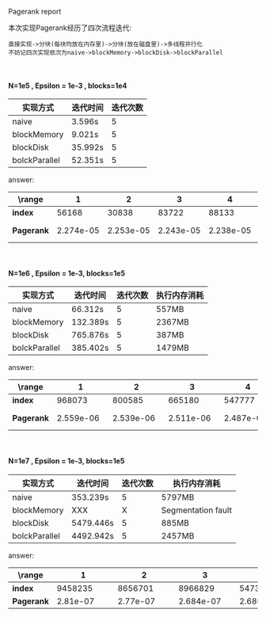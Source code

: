 Pagerank report

本次实现Pagerank经历了四次流程迭代:

    直接实现->分块(每块均放在内存里)->分块(放在磁盘里)->多线程并行化
    不妨记四次实现依次为naive->blockMemory->blockDisk->blockParallel

&nbsp;&nbsp;  
#### N=1e5  , Epsilon = 1e-3 , blocks=1e4
  |实现方式| 迭代时间 | 迭代次数 | 
  |----   |     ----|       ----|
  |naive  |3.596s   | 5     |
  |blockMemory| 9.021s|      5|
  |blockDisk|   35.992s|   5|
  |bolckParallel|   52.351s| 5|

  answer:
 
 |\range | 1  |2  |3  |4  |5  |6  |7  |8  |9  |10 |
 |------|------|------|------|------|------|------|------|------|------|------|
 |__index__|56168&nbsp;&nbsp;&nbsp;&nbsp;&nbsp;&nbsp;&nbsp;&nbsp;|30838&nbsp;&nbsp;&nbsp;&nbsp;&nbsp;&nbsp;&nbsp;&nbsp;|83722&nbsp;&nbsp;&nbsp;&nbsp;&nbsp;&nbsp;&nbsp;&nbsp;|88133&nbsp;&nbsp;&nbsp;&nbsp;&nbsp;&nbsp;&nbsp;&nbsp;|19912&nbsp;&nbsp;&nbsp;&nbsp;&nbsp;&nbsp;&nbsp;&nbsp;|30428&nbsp;&nbsp;&nbsp;&nbsp;&nbsp;&nbsp;&nbsp;&nbsp;|82276&nbsp;&nbsp;&nbsp;&nbsp;&nbsp;&nbsp;&nbsp;&nbsp;|57147&nbsp;&nbsp;&nbsp;&nbsp;&nbsp;&nbsp;&nbsp;&nbsp;|7673&nbsp;&nbsp;&nbsp;&nbsp;&nbsp;&nbsp;|53967&nbsp;&nbsp;&nbsp;&nbsp;&nbsp;&nbsp;&nbsp;&nbsp;|
 |__Pagerank__|2.274e-05 |2.253e-05|2.243e-05|2.238e-05|2.236e-05|2.223e-05|2.217e-05|2.200e-05|2.199e-05|2.181e-05|


&nbsp;&nbsp;    


#### N=1e6 , Epsilon = 1e-3, blocks=1e5
|实现方式| 迭代时间 | 迭代次数 | 执行内存消耗|
  |----   |     ----|       ----|----|
  |naive  |66.312s   | 5     |  557MB|
  |blockMemory| 132.389s|      5|   2367MB|
  |blockDisk|   765.876s|   5|       387MB|
  |bolckParallel|   385.402s| 5| 1479MB|

answer:
 
|\range | 1  |2  |3  |4  |5  |6  |7  |8  |9  |10 |
 |------|------|------|------|------|------|------|------|------|------|------|
 |__index__|968073&nbsp;&nbsp;&nbsp;&nbsp;&nbsp;&nbsp;&nbsp;&nbsp;|800585&nbsp;&nbsp;&nbsp;&nbsp;&nbsp;&nbsp;&nbsp;&nbsp;|665180&nbsp;&nbsp;&nbsp;&nbsp;&nbsp;&nbsp;&nbsp;&nbsp;|547777&nbsp;&nbsp;&nbsp;&nbsp;&nbsp;&nbsp;&nbsp;&nbsp;|150783&nbsp;&nbsp;&nbsp;&nbsp;&nbsp;&nbsp;&nbsp;&nbsp;|172543&nbsp;&nbsp;&nbsp;&nbsp;&nbsp;&nbsp;&nbsp;&nbsp;|165312&nbsp;&nbsp;&nbsp;&nbsp;&nbsp;&nbsp;&nbsp;&nbsp;|407516&nbsp;&nbsp;&nbsp;&nbsp;&nbsp;&nbsp;&nbsp;&nbsp;|948539&nbsp;&nbsp;&nbsp;&nbsp;&nbsp;|944303&nbsp;&nbsp;&nbsp;&nbsp;&nbsp;&nbsp;&nbsp;&nbsp;|
 |__Pagerank__|2.559e-06 |2.539e-06|2.511e-06|2.487e-06|2.456e-06|2.426e-06|2.419e-06|2.418e-06|2.406e-06|2.398e-06|
&nbsp;&nbsp;  

#### N=1e7 , Epsilon = 1e-3, blocks=1e5
|实现方式| 迭代时间 | 迭代次数 | 执行内存消耗|
  |----   |     ----|       ----|----|
  |naive  |353.239s   | 5     |  5797MB|
  |blockMemory| XXX|      X|   Segmentation fault|
  |blockDisk|   5479.446s|   5|       885MB|
  |bolckParallel|   4492.942s| 5| 2457MB|

answer:


|\range | 1  |2  |3  |4  |5  |6  |7  |8  |9  |10 |
 |------|------|------|------|------|------|------|------|------|------|------|
 |__index__|9458235&nbsp;&nbsp;&nbsp;&nbsp;&nbsp;&nbsp;&nbsp;&nbsp;|8656701&nbsp;&nbsp;&nbsp;&nbsp;&nbsp;&nbsp;&nbsp;&nbsp;|8966829&nbsp;&nbsp;&nbsp;&nbsp;&nbsp;&nbsp;&nbsp;&nbsp;|5473618&nbsp;&nbsp;&nbsp;&nbsp;&nbsp;&nbsp;&nbsp;&nbsp;|6316243&nbsp;&nbsp;&nbsp;&nbsp;&nbsp;&nbsp;&nbsp;&nbsp;|9860641&nbsp;&nbsp;&nbsp;&nbsp;&nbsp;&nbsp;&nbsp;&nbsp;|6620540&nbsp;&nbsp;&nbsp;&nbsp;&nbsp;&nbsp;&nbsp;&nbsp;|8967713&nbsp;&nbsp;&nbsp;&nbsp;&nbsp;&nbsp;&nbsp;&nbsp;|3687314&nbsp;&nbsp;&nbsp;&nbsp;&nbsp;|6882558&nbsp;&nbsp;&nbsp;&nbsp;&nbsp;&nbsp;&nbsp;&nbsp;|
 |__Pagerank__|2.81e-07 |2.77e-07|2.684e-07|2.680e-07|2.666e-07|2.646e-07|2.618e-07|2.617e-07| 2.612e-07|2.610e-07|
&nbsp;&nbsp;  
    
